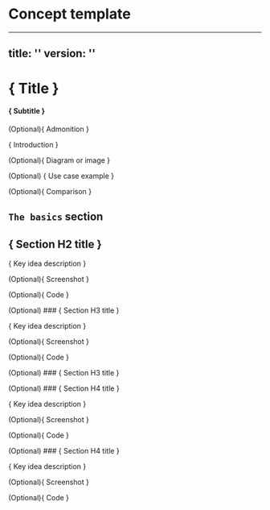 # Concept template

<!-- 🚨 Important: Remove all Markdown comments before publishing the topic. -->

<!--
Element reference table

| #   | Element                | Format                 | Required   | Depends on         |
|:----|:-----------------------|:-----------------------|:-----------|:-------------------|
| 1   | Title                  | H1                     | Yes        | -                  |
| 2   | Subtitle               | H4                     | Yes        | Title              |
| 3   | Admonition             | Information admonition | No         | -                  |
| 4   | Introduction           | Paragraph              | Yes        | -                  |
| 5   | Diagram or image       | Mermaid/image          | No         | Introduction       |
| 6   | Use case example       | Paragraph, list        | No         | Introduction       |
| 7   | Comparison             | Paragraph, list, table | No         | Introduction       |
| 8   | `The basics` heading   | H2                     | Yes        | -                  |
| 9   | `The basics` list      | Unordered list         | Yes        | `The basics` H2    |
| 10  | H2 section title       | H2                     | Yes        | -                  |
| 11  | H2 section content     | Paragraph, others      | Yes        | H2 section title   |
| 12  | H3 section title       | H3                     | No         | H2 section         |
| 13  | H3 section content     | Paragraph, others      | No         | H3 section title   |
| 14  | H4 section title       | H4                     | No         | H3 section         |
| 15  | H4 section content     | Paragraph, others      | No         | H4 section title   |
| 16  | H5-H6 section          | -                      | Forbidden  | -                  |
| 17  | Further reading        | -                      | Forbidden  | -                  |

-->

<!-- Fill out the front matter with the topic information -->

---
title: ''
version: ''
---

# { Title }

<!--
Guidelines:

- Concept titles should be descriptive and concise (no more than 60 characters), indicating the main idea of the concept.
- Use cue words such as `Guide to`, `About`, `Understand`, `FAQ`, or `Introduction to`. Do not use active verbs like `Learn` or `How to`.
- For verbs, use the base form over the gerund form. For example, use `Understand` instead of `Understanding`.
- Start with `About` to signal background reading. Avoid gerunds that look like procedures.
- Use the `FAQ:` prefix for question compilations. Don't phrase FAQs as tasks.
- When none of the cue words fit, choose a concise noun phrase.

> ⚙️ **Examples:**
>
> - `Guide to RLN rate limiting`
> - `Understand Codex API limits`
> - `About Waku GossipSub relay`
> - `FAQ: Codex billing and usage`

> ℹ️ **Note:**
> 
> For more information and examples, check out the [concept title](../../docs-standards/10-structure-the-content/concept-help-me-to-understand.md#title) standards.
-->

#### { Subtitle }

<!--
Guidelines:

- Single sentence with no links, list items, or formatting. Ends with a period.
- Use H4 format. Stay under 120 characters / 20 words.
- Use imperative verbs to describe the topic's purpose or benefit: *Learn*, *Explore*, *Understand*, *Discover*, and so on.
- Adds new value beyond the title. It should not repeat the title or be a rephrased version of it.

> ⚙️ **Example:**
>
>- *Understand Waku’s peer-to-peer protocol for private, censorship-resistant messaging.*
>- *Learn how Codex provides real-time blockchain data through a single API.*

> ℹ️ **Note:**
>
> For more information, check out the [concept subtitle](../../docs-standards/10-structure-the-content/01-document-types/concept.md#subtitle) standards.
-->

(Optional){ Admonition }

<!--
This information-type admonition is exclusively to alert readers about who can use this feature and shouldn't be used for any other information. For example, a feature is only available to specific application role or using a specific tool or interface.

> ⚙️ **Example:**
>
> *This feature is available to users with the **Admin** role in the application.*

> ℹ️ **Note:**
>
> For more information, check out [Admonitions](../../docs-standards/20-style-the-content/12-admonitions.md)
-->

{ Introduction }

<!--
Guidelines:

- Start with one or two lead sentences in a single paragraph that explains the concept, its purpose, and its relevance. This lead should be concise and engaging, ideally no more than 50 words.
- After the lead, explain the concept's main points using one paragraph per idea.
- If necessary, provide context or background information to help readers understand the concept.
- Link to related topics or headers in the same document to support the reader's gathering of information.

> ℹ️ **Note:**
>
> For examples, check out [concept introduction](../../docs-standards/10-structure-the-content/concept-help-me-to-understand.md#introduction) standards and [concept example](./concept-example.md).
-->

(Optional){ Diagram or image }

<!--
- Use one diagram or image per concept. If you need two, the concept needs splitting or the second visual belongs to alater H2 section.
- To show an architecture, flow, or process, use a Mermaid diagram.
- For UI or CLI outputs, when the interface itself is the concept, use a screenshot or image.
- For simple relationships, use a Mermaid diagram. Even two boxes and an arrow is clearer than prose.

> ℹ️ **Note:**
>
> For more information, check out the [diagrams](../../30-work-with-media/03-diagrams.md#mermaid-diagrams) and [screenshots](../../30-work-with-media/02-screenshots.md) information.
-->

(Optional) { Use case example }

<!--
Provide a concrete, real-world scenario for the product feature. It answers the reader's silent question, "How can I use this feature in my work?" Use a bullet list format to present multiple use cases clearly.

> ⚙️ **Example:**
>
> *For example, you can configure custom environment variables so they are set every time you open a codespace, and you can ensure that temporary files are retained when the codespace stops.*
-->

(Optional){ Comparison }

<!--
Guidelines:

- Use a list for simple comparisons or a table for more complex ones.
- Focus on key decision factors, such as performance, complexity, cost, prerequisites, and limitations.
- Use direct language in short sentences so different options are easy to scan.
- Highlight trade‑offs clearly. For example, "Option A is faster but less secure" or "Option B adds encryption overhead".
- Provide real-world guidance. For example, "Choose A if you need X, choose B if you care about Y".

> ⚙️ **Example:**
>
> | Feature             | Relay                                         | RLN Relay                                         |
> |:--------------------|:----------------------------------------------|:--------------------------------------------------|
> | Spam protection     | None – all peers can flood messages           | Enforces per-peer rate limits, economic penalties |
> | Privacy impact      | Neutral – standard Pub/Sub propagation        | Neutral – preserves Relay’s anonymity properties  |
> | Resource guarantees | Relies on network-level quotas, no enforcement| Stronger resilience due to rate limiting          |

> ℹ️ **Note:**
>
> For more information, check out the [comparison section](../../docs-standards/10-structure-the-content/concept-help-me-to-understand.md#comparison) in the docs standards.
-->

## `The basics` section

<!--
Guidelines:

- Use `The basics` H2 heading for this section.
- Write a single unordered list with three bullet points that summarize the concept.
- Order the points from most important to least important.
- Aim for one sentence per bullet point, maximum two very short ones.

> ⚙️ **Example:**
>
>- *Codespaces are fully managed, cloud-based development environments you can spin up in seconds.*
>- *They run in containers that match your repository’s configuration, so every contributor gets the same setup.*  
>- *You connect from your browser, VS Code, or the JetBrains Gateway. No local installation required.*

> ℹ️ **Note:**
>
> For more information, check out the [`The basics` section](../../docs-standards/10-structure-the-content/concept-help-me-to-understand.md#the-basics-section) in the docs standards.
-->

## { Section H2 title }

<!--
Headings guidelines:

- One heading = one concept. Don't mix two ideas under the same heading.
- Arrange H2 sections from general to specific, or from most important to least important.
- Start with a paragraph before you add lists or tables.
- When possible, limit the document depth to H3.
- Stop at H4. Deeper levels (H5, H6) are forbidden.
- If you add an H3, at least one sibling H3 must follow or the split is unnecessary.

> ℹ️ **Note:**
>
> For more information, check out the [Using headings to organize content](../../docs-standards/10-structure-the-content/concept-help-me-to-understand.md#using-headings-to-organize-content) in the docs standards.
-->

{ Key idea description }

(Optional){ Screenshot }

<!--
> ℹ️ **Note:**
>
> For more information, check out [Screenshots](../../docs-standards/30-work-with-media/02-screenshots.md)
-->

(Optional){ Code }

<!--
> ℹ️ **Note:**
>
> For more information, check out [Code](../../docs-standards/20-style-the-content/13-code.md)
-->

(Optional) ### { Section H3 title }

<!-- **First H3**
H3 is used to break down the main H2 section into smaller, more manageable parts. Use it to provide additional details or sub-sections that are relevant to the main section.
-->

{ Key idea description }

(Optional){ Screenshot }

(Optional){ Code }

(Optional) ### { Section H3 title }

<!-- **Second H3**
If you add an H3, at least one sibling H3 must follow or the split is unnecessary.
-->

(Optional) ### { Section H4 title }

{ Key idea description }

(Optional){ Screenshot }

(Optional){ Code }

(Optional) ### { Section H4 title }

<!--
Stop at H4. Deeper levels (H5, H6) are forbidden.
-->

{ Key idea description }

(Optional){ Screenshot }

(Optional){ Code }
